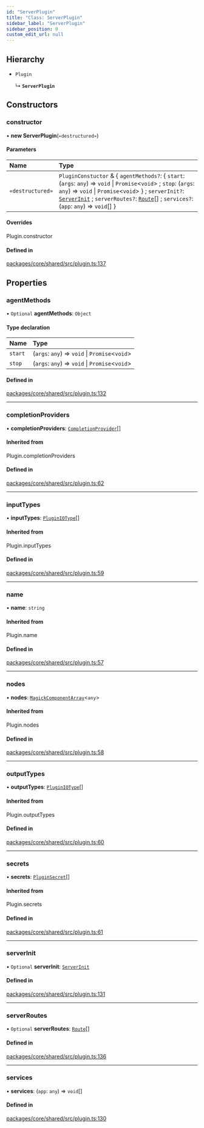 ```yaml
---
id: "ServerPlugin"
title: "Class: ServerPlugin"
sidebar_label: "ServerPlugin"
sidebar_position: 0
custom_edit_url: null
---
```


## Hierarchy

- `Plugin`

  ↳ **`ServerPlugin`**

## Constructors

### constructor

• **new ServerPlugin**(`«destructured»`)

#### Parameters

| Name | Type |
| :------ | :------ |
| `«destructured»` | `PluginConstuctor` & { `agentMethods?`: { `start`: (`args`: `any`) => `void` \| `Promise`<`void`\> ; `stop`: (`args`: `any`) => `void` \| `Promise`<`void`\>  } ; `serverInit?`: [`ServerInit`](../#serverinit) ; `serverRoutes?`: [`Route`](../#route)[] ; `services?`: (`app`: `any`) => `void`[]  } |

#### Overrides

Plugin.constructor

#### Defined in

[packages/core/shared/src/plugin.ts:137](https://github.com/Oneirocom/Magick/blob/0b84928f/packages/core/shared/src/plugin.ts#L137)

## Properties

### agentMethods

• `Optional` **agentMethods**: `Object`

#### Type declaration

| Name | Type |
| :------ | :------ |
| `start` | (`args`: `any`) => `void` \| `Promise`<`void`\> |
| `stop` | (`args`: `any`) => `void` \| `Promise`<`void`\> |

#### Defined in

[packages/core/shared/src/plugin.ts:132](https://github.com/Oneirocom/Magick/blob/0b84928f/packages/core/shared/src/plugin.ts#L132)

___

### completionProviders

• **completionProviders**: [`CompletionProvider`](../#completionprovider)[]

#### Inherited from

Plugin.completionProviders

#### Defined in

[packages/core/shared/src/plugin.ts:62](https://github.com/Oneirocom/Magick/blob/0b84928f/packages/core/shared/src/plugin.ts#L62)

___

### inputTypes

• **inputTypes**: [`PluginIOType`](../#pluginiotype)[]

#### Inherited from

Plugin.inputTypes

#### Defined in

[packages/core/shared/src/plugin.ts:59](https://github.com/Oneirocom/Magick/blob/0b84928f/packages/core/shared/src/plugin.ts#L59)

___

### name

• **name**: `string`

#### Inherited from

Plugin.name

#### Defined in

[packages/core/shared/src/plugin.ts:57](https://github.com/Oneirocom/Magick/blob/0b84928f/packages/core/shared/src/plugin.ts#L57)

___

### nodes

• **nodes**: [`MagickComponentArray`](../#magickcomponentarray)<`any`\>

#### Inherited from

Plugin.nodes

#### Defined in

[packages/core/shared/src/plugin.ts:58](https://github.com/Oneirocom/Magick/blob/0b84928f/packages/core/shared/src/plugin.ts#L58)

___

### outputTypes

• **outputTypes**: [`PluginIOType`](../#pluginiotype)[]

#### Inherited from

Plugin.outputTypes

#### Defined in

[packages/core/shared/src/plugin.ts:60](https://github.com/Oneirocom/Magick/blob/0b84928f/packages/core/shared/src/plugin.ts#L60)

___

### secrets

• **secrets**: [`PluginSecret`](../#pluginsecret)[]

#### Inherited from

Plugin.secrets

#### Defined in

[packages/core/shared/src/plugin.ts:61](https://github.com/Oneirocom/Magick/blob/0b84928f/packages/core/shared/src/plugin.ts#L61)

___

### serverInit

• `Optional` **serverInit**: [`ServerInit`](../#serverinit)

#### Defined in

[packages/core/shared/src/plugin.ts:131](https://github.com/Oneirocom/Magick/blob/0b84928f/packages/core/shared/src/plugin.ts#L131)

___

### serverRoutes

• `Optional` **serverRoutes**: [`Route`](../#route)[]

#### Defined in

[packages/core/shared/src/plugin.ts:136](https://github.com/Oneirocom/Magick/blob/0b84928f/packages/core/shared/src/plugin.ts#L136)

___

### services

• **services**: (`app`: `any`) => `void`[]

#### Defined in

[packages/core/shared/src/plugin.ts:130](https://github.com/Oneirocom/Magick/blob/0b84928f/packages/core/shared/src/plugin.ts#L130)
